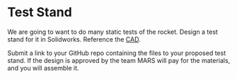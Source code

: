 # Test Stand

We are going to want to do many static tests of the rocket. Design a test stand for it in Solidworks. Reference the [CAD](https://github.com/marstmu/4in-liquid-rocket).

Submit a link to your GitHub repo containing the files to your proposed test stand. If the design is approved by the team MARS will pay for the materials, and you will assemble it.

